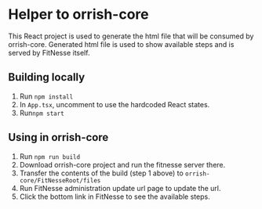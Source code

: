 # Helper to orrish-core

This React project is used to generate the html file that will be consumed by orrish-core. 
Generated html file is used to show available steps and is served by FitNesse itself.

## Building locally
1. Run ```npm install``` 
2. In ```App.tsx```, uncomment to use the hardcoded React states.
3. Run```npm start```
## Using in orrish-core
1. Run ```npm run build```
2. Download orrish-core project and run the fitnesse server there. 
3. Transfer the contents of the build (step 1 above) to ```orrish-core/FitNesseRoot/files```
4. Run FitNesse administration update url page to update the url.
5. Click the bottom link in FitNesse to see the available steps.
